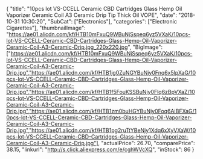 {
	"title": "10pcs lot VS-CCELL Ceramic CBD Cartridges Glass Hemp Oil Vaporizer Ceramic Coil A3 Ceramic Drip Tip Thick Oil VOPE",
	"date": "2018-10-31 10:30:20",
	"SubCat": ["Electronics"],
	"categories": ["Electronic Cigarettes"],
	"thumbnailImage": "https://ae01.alicdn.com/kf/HTB10mFxuQ9WBuNjSspeq6yz5VXaK/10pcs-lot-VS-CCELL-Ceramic-CBD-Cartridges-Glass-Hemp-Oil-Vaporizer-Ceramic-Coil-A3-Ceramic-Drip.jpg_220x220.jpg",
	"BigImage": ["https://ae01.alicdn.com/kf/HTB10mFxuQ9WBuNjSspeq6yz5VXaK/10pcs-lot-VS-CCELL-Ceramic-CBD-Cartridges-Glass-Hemp-Oil-Vaporizer-Ceramic-Coil-A3-Ceramic-Drip.jpg","https://ae01.alicdn.com/kf/HTB1jg0ZuNGYBuNjy0Fnq6x5lpXaG/10pcs-lot-VS-CCELL-Ceramic-CBD-Cartridges-Glass-Hemp-Oil-Vaporizer-Ceramic-Coil-A3-Ceramic-Drip.jpg","https://ae01.alicdn.com/kf/HTB1f5FouKSSBuNjy0Flq6zBpVXaZ/10pcs-lot-VS-CCELL-Ceramic-CBD-Cartridges-Glass-Hemp-Oil-Vaporizer-Ceramic-Coil-A3-Ceramic-Drip.jpg","https://ae01.alicdn.com/kf/HTB1zm0buHGYBuNjy0Foq6AiBFXaG/10pcs-lot-VS-CCELL-Ceramic-CBD-Cartridges-Glass-Hemp-Oil-Vaporizer-Ceramic-Coil-A3-Ceramic-Drip.jpg","https://ae01.alicdn.com/kf/HTB1pg2ruTtYBeNjy1Xdq6xXyVXaW/10pcs-lot-VS-CCELL-Ceramic-CBD-Cartridges-Glass-Hemp-Oil-Vaporizer-Ceramic-Coil-A3-Ceramic-Drip.jpg"],
	"actualPrice": 26.70,
	"comparePrice": 38.15,
	"linkurl": "http://s.click.aliexpress.com/e/cghWVcXQ",
	"inStock": 86
}
